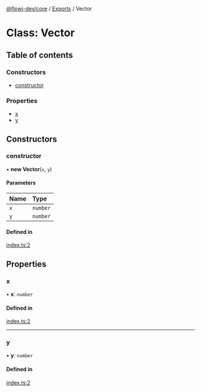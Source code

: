 [@flowi-dev/core](../README.md) / [Exports](../modules.md) / Vector

# Class: Vector

## Table of contents

### Constructors

- [constructor](Vector.md#constructor)

### Properties

- [x](Vector.md#x)
- [y](Vector.md#y)

## Constructors

### constructor

• **new Vector**(`x`, `y`)

#### Parameters

| Name | Type |
| :------ | :------ |
| `x` | `number` |
| `y` | `number` |

#### Defined in

[index.ts:2](https://github.com/flowi-dev/core/blob/40935da/src/index.ts#L2)

## Properties

### x

• **x**: `number`

#### Defined in

[index.ts:2](https://github.com/flowi-dev/core/blob/40935da/src/index.ts#L2)

___

### y

• **y**: `number`

#### Defined in

[index.ts:2](https://github.com/flowi-dev/core/blob/40935da/src/index.ts#L2)
